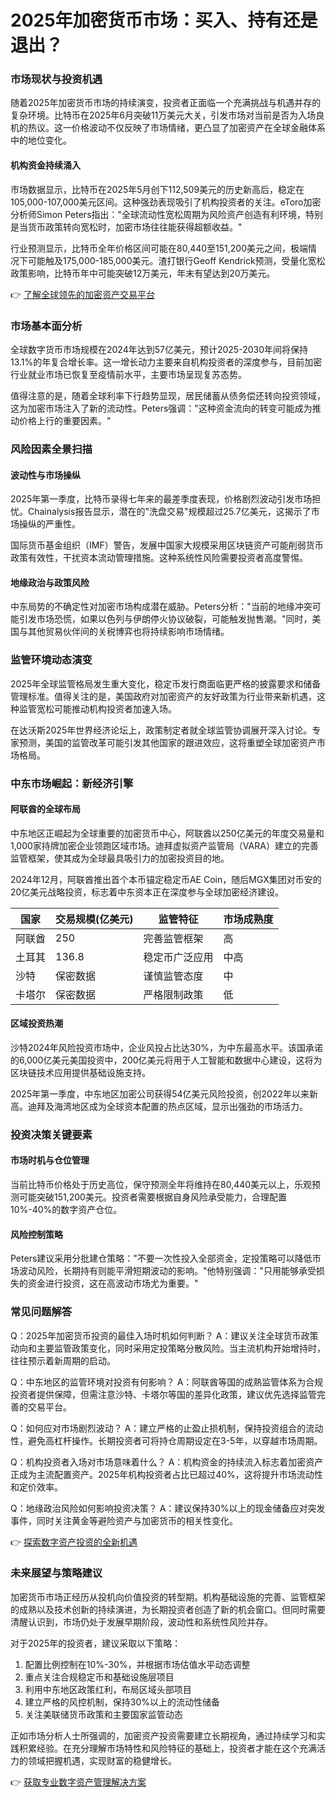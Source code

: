 # 2025年加密货币市场：买入、持有还是退出？

### 市场现状与投资机遇

随着2025年加密货币市场的持续演变，投资者正面临一个充满挑战与机遇并存的复杂环境。比特币在2025年6月突破11万美元大关，引发市场对当前是否为入场良机的热议。这一价格波动不仅反映了市场情绪，更凸显了加密资产在全球金融体系中的地位变化。

#### 机构资金持续涌入

市场数据显示，比特币在2025年5月创下112,509美元的历史新高后，稳定在105,000-107,000美元区间。这种强劲表现吸引了机构投资者的关注。eToro加密分析师Simon Peters指出："全球流动性宽松周期为风险资产创造有利环境，特别是当货币政策转向宽松时，加密市场往往能获得超额收益。"

行业预测显示，比特币全年价格区间可能在80,440至151,200美元之间，极端情况下可能触及175,000-185,000美元。渣打银行Geoff Kendrick预测，受量化宽松政策影响，比特币年中可能突破12万美元，年末有望达到20万美元。

👉 [了解全球领先的加密资产交易平台](https://bit.ly/okx_welcome)

### 市场基本面分析

全球数字货币市场规模在2024年达到57亿美元，预计2025-2030年间将保持13.1%的年复合增长率。这一增长动力主要来自机构投资者的深度参与，目前加密行业就业市场已恢复至疫情前水平，主要市场呈现复苏态势。

值得注意的是，随着全球利率下行趋势显现，居民储蓄从债务偿还转向投资领域，这为加密市场注入了新的流动性。Peters强调："这种资金流向的转变可能成为推动价格上行的重要因素。"

### 风险因素全景扫描

#### 波动性与市场操纵

2025年第一季度，比特币录得七年来的最差季度表现，价格剧烈波动引发市场担忧。Chainalysis报告显示，潜在的"洗盘交易"规模超过25.7亿美元，这揭示了市场操纵的严重性。

国际货币基金组织（IMF）警告，发展中国家大规模采用区块链资产可能削弱货币政策有效性，干扰资本流动管理措施。这种系统性风险需要投资者高度警惕。

#### 地缘政治与政策风险

中东局势的不确定性对加密市场构成潜在威胁。Peters分析："当前的地缘冲突可能引发市场恐慌，如果以色列与伊朗停火协议破裂，可能触发抛售潮。"同时，美国与其他贸易伙伴间的关税博弈也将持续影响市场情绪。

### 监管环境动态演变

2025年全球监管格局发生重大变化，稳定币发行商面临更严格的披露要求和储备管理标准。值得关注的是，美国政府对加密资产的友好政策为行业带来新机遇，这种监管宽松可能推动机构投资者加速入场。

在达沃斯2025年世界经济论坛上，政策制定者就全球监管协调展开深入讨论。专家预测，美国的监管改革可能引发其他国家的跟进效应，这将重塑全球加密资产市场格局。

### 中东市场崛起：新经济引擎

#### 阿联酋的全球布局

中东地区正崛起为全球重要的加密货币中心，阿联酋以250亿美元的年度交易量和1,000家持牌加密企业领跑区域市场。迪拜虚拟资产监管局（VARA）建立的完善监管框架，使其成为全球最具吸引力的加密投资目的地。

2024年12月，阿联酋推出首个本币锚定稳定币AE Coin，随后MGX集团对币安的20亿美元战略投资，标志着中东资本正在深度参与全球加密经济建设。

| 国家       | 交易规模(亿美元) | 监管特征         | 市场成熟度 |
|------------|------------------|------------------|------------|
| 阿联酋     | 250              | 完善监管框架     | 高         |
| 土耳其     | 136.8            | 稳定币广泛应用   | 中高       |
| 沙特       | 保密数据         | 谨慎监管态度     | 中         |
| 卡塔尔     | 保密数据         | 严格限制政策     | 低         |

#### 区域投资热潮

沙特2024年风险投资市场中，企业风投占比达30%，为中东最高水平。该国承诺的6,000亿美元美国投资中，200亿美元将用于人工智能和数据中心建设，这将为区块链技术应用提供基础设施支持。

2025年第一季度，中东地区加密公司获得54亿美元风险投资，创2022年以来新高。迪拜及海湾地区成为全球资本配置的热点区域，显示出强劲的市场活力。

### 投资决策关键要素

#### 市场时机与仓位管理

当前比特币价格处于历史高位，保守预测全年将维持在80,440美元以上，乐观预测可能突破151,200美元。投资者需要根据自身风险承受能力，合理配置10%-40%的数字资产仓位。

#### 风险控制策略

Peters建议采用分批建仓策略："不要一次性投入全部资金，定投策略可以降低市场波动风险，长期持有则能平滑短期波动的影响。"他特别强调："只用能够承受损失的资金进行投资，这在高波动市场尤为重要。"

### 常见问题解答

Q：2025年加密货币投资的最佳入场时机如何判断？
A：建议关注全球货币政策动向和主要监管政策变化，同时采用定投策略分散风险。当主流机构开始增持时，往往预示着新周期的启动。

Q：中东地区的监管环境对投资有何影响？
A：阿联酋等国的成熟监管体系为合规投资者提供保障，但需注意沙特、卡塔尔等国的差异化政策，建议优先选择监管完善的交易平台。

Q：如何应对市场剧烈波动？
A：建立严格的止盈止损机制，保持投资组合的流动性，避免高杠杆操作。长期投资者可将持仓周期设定在3-5年，以穿越市场周期。

Q：机构投资者入场对市场意味着什么？
A：机构资金的持续流入标志着加密资产正成为主流配置资产。2025年机构投资者占比已超过40%，这将提升市场流动性和定价效率。

Q：地缘政治风险如何影响投资决策？
A：建议保持30%以上的现金储备应对突发事件，同时关注黄金等避险资产与加密货币的相关性变化。

👉 [探索数字资产投资的全新机遇](https://bit.ly/okx_welcome)

### 未来展望与策略建议

加密货币市场正经历从投机向价值投资的转型期。机构基础设施的完善、监管框架的成熟以及技术创新的持续演进，为长期投资者创造了新的机会窗口。但同时需要清醒认识到，市场仍处于发展早期阶段，波动性和系统性风险并存。

对于2025年的投资者，建议采取以下策略：
1. 配置比例控制在10%-30%，并根据市场估值水平动态调整
2. 重点关注合规稳定币和基础设施层项目
3. 利用中东地区政策红利，布局区域头部项目
4. 建立严格的风控机制，保持30%以上的流动性储备
5. 关注美联储货币政策和主要国家监管动态

正如市场分析人士所强调的，加密资产投资需要建立长期视角，通过持续学习和实践积累经验。在充分理解市场特性和风险特征的基础上，投资者才能在这个充满活力的领域把握机遇，实现财富的稳健增长。

👉 [获取专业数字资产管理解决方案](https://bit.ly/okx_welcome)